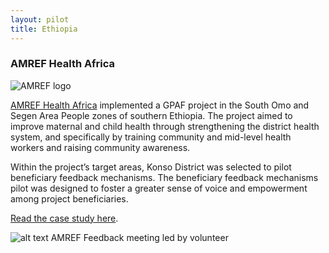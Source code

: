 ```yaml
---
layout: pilot
title: Ethiopia
---
```


### AMREF Health Africa

![AMREF logo]({{site.baseurl}}/public/img/logos/partner/amref.jpg)

[AMREF Health Africa](http://www.amrefuk.org) implemented a GPAF project in the South Omo and Segen Area People zones of southern Ethiopia. The project aimed to improve maternal and child health through strengthening the district health system, and specifically by training community and mid-level health workers and raising community awareness.

Within the project’s target areas, Konso District was selected to pilot beneficiary feedback mechanisms. The beneficiary feedback mechanisms pilot was designed to foster a greater sense of voice and empowerment among project beneficiaries.

[Read the case study here](http://cdn.worldvision.org.uk/files/9614/6056/3445/Ethiopia1.pdf).

![alt text]({{site.baseurl}}/public/img/Ethiopia/AMREFvillage.jpg)
AMREF Feedback meeting led by volunteer
